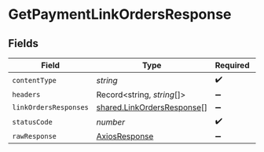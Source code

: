 # GetPaymentLinkOrdersResponse


## Fields

| Field                                                                    | Type                                                                     | Required                                                                 | Description                                                              |
| ------------------------------------------------------------------------ | ------------------------------------------------------------------------ | ------------------------------------------------------------------------ | ------------------------------------------------------------------------ |
| `contentType`                                                            | *string*                                                                 | :heavy_check_mark:                                                       | N/A                                                                      |
| `headers`                                                                | Record<string, *string*[]>                                               | :heavy_minus_sign:                                                       | N/A                                                                      |
| `linkOrdersResponses`                                                    | [shared.LinkOrdersResponse](../../models/shared/linkordersresponse.md)[] | :heavy_minus_sign:                                                       | OK                                                                       |
| `statusCode`                                                             | *number*                                                                 | :heavy_check_mark:                                                       | N/A                                                                      |
| `rawResponse`                                                            | [AxiosResponse](https://axios-http.com/docs/res_schema)                  | :heavy_minus_sign:                                                       | N/A                                                                      |